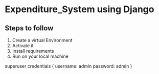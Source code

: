 # Expenditure_System using Django
## Steps to follow
1. Create a virtual Environment
2. Activate it
3. Install requirements
4. Run on your local machine


superuser credentials 
    {
        username: admin
        password: admin
    }